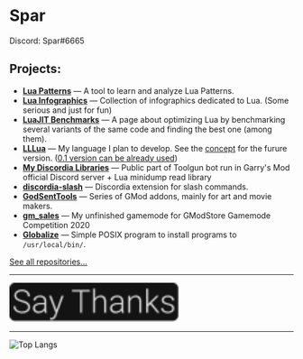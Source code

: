 # Spar

Discord: Spar#6665

Projects:
-
- **[Lua Patterns](https://gitspartv.github.io/lua-patterns/)** — A tool to learn and analyze Lua Patterns.
- **[Lua Infographics](https://github.com/GitSparTV/lua-infographics)** — Collection of infographics dedicated to Lua. (Some serious and just for fun)
- **[LuaJIT Benchmarks](https://gitspartv.github.io/LuaJIT-Benchmarks/)** — A page about optimizing Lua by benchmarking several variants of the same code and finding the best one (among them).
- **[LLLua](https://github.com/GitSparTV/LLLua/)** — My language I plan to develop. See the [concept](https://github.com/GitSparTV/LLLua/blob/master/CONCEPT.md) for the furure version. ([0.1 version can be already used](https://github.com/GitSparTV/LLLua/tree/master/0.1))
- **[My Discordia Libraries](https://github.com/GitSparTV/gg.gmod-bot-public)** — Public part of Toolgun bot run in Garry's Mod official Discord server + Lua minidump read library
- **[discordia-slash](https://github.com/GitSparTV/discordia-slash/tree/master)** — Discordia extension for slash commands.
- **[GodSentTools](https://github.com/GitSparTV/GodSentTools)** — Series of GMod addons, mainly for art and movie makers.
- **[gm_sales](https://github.com/GitSparTV/gm_sales)** — My unfinished gamemode for GModStore Gamemode Competition 2020
- **[Globalize](https://github.com/GitSparTV/globalize)** — Simple POSIX program to install programs to `/usr/local/bin/`.

[See all repositories...](https://github.com/GitSparTV?tab=repositories)

---

__[<img src="https://raw.githubusercontent.com/GitSparTV/GitSparTV/681727efe146af9a4f3042c121072d0e60bd3e95/saythanks.svg" width="300">](https://gitspartv.github.io/GitSparTV/saythanks.html)__

---

![Top Langs](https://github-readme-stats.vercel.app/api/top-langs/?username=GitSparTV&layout=compact)
